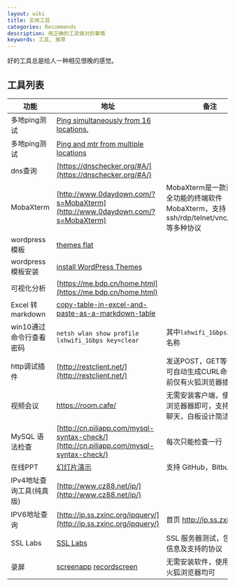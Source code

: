 ```yaml
---
layout: wiki
title: 实用工具
categories: Recommends
description: 用正确的工具做对的事情
keywords: 工具, 推荐
---
```


好的工具总是给人一种相见恨晚的感觉。

## 工具列表

| 功能                                 | 地址        |  备注 |
|--------------------------------------|----------------| ---------------- |
| 多地ping测试                          | [Ping simultaneously from 16 locations.](https://tools.keycdn.com/ping) |         |
| 多地ping测试                          | [Ping and mtr from multiple locations](https://ping.pe/) |           |
| dns查询                              | [https://dnschecker.org/#A/](https://dnschecker.org/#A/)  |           |
| MobaXterm                              | [http://www.0daydown.com/?s=MobaXterm](http://www.0daydown.com/?s=MobaXterm)  | MobaXterm是一款豪华、全功能的终端软件MobaXterm，支持ssh/rdp/telnet/vnc/ftp/sftp 等多种协议 |
| wordpress模板                              | [themes flat ](https://themeisle.com/themes/flat/)  |           |
| wordpress模板安装                          |  [install WordPress Themes](https://docs.themeisle.com/article/4-how-to-install-wordpress-themes) |           |
| 可视化分析                              | [https://me.bdp.cn/home.html](https://me.bdp.cn/home.html)  |           |
| Excel 转 markdown                       | [copy-table-in-excel-and-paste-as-a-markdown-table](https://thisdavej.com/copy-table-in-excel-and-paste-as-a-markdown-table/)  |           |
| win10通过命令行查看密码                       | `netsh wlan show profile lxhwifi_1Gbps key=clear`  |   其中`lxhwifi_1Gbps`为WiFi名称 |
| http调试插件                       | [http://restclient.net/](http://restclient.net/)  |   发送POST，GET等请求，可自动生成CURL命令，目前仅有火狐浏览器插件 |
| 视频会议                       | https://room.cafe/ |   无需安装客户端，使用谷歌浏览器器即可，支持白板，聊天，白板设计简洁明了 |
| MySQL 语法检查                       | [http://cn.piliapp.com/mysql-syntax-check/](http://cn.piliapp.com/mysql-syntax-check/) |   每次只能检查一行 |
| 在线PPT                       | [幻灯片演示](https://gitpitch.com/) | 支持 GitHub，Bitbucket   |
| IPv4地址查询工具(纯真版)                       | [http://www.cz88.net/ip/](http://www.cz88.net/ip/) |   |
| IPV6地址查询                     | [http://ip.ss.zxinc.org/ipquery/](http://ip.ss.zxinc.org/ipquery/) | 首页 http://ip.ss.zxinc.org/   |
| SSL Labs                   | [SSL Labs](https://www.ssllabs.com/ssltest/) | SSL 服务器测试，包括证书信息及支持的协议   |
| 录屏                   | [screenapp](https://screenapp.io/) [recordscreen](https://recordscreen.io/) | 无需安装软件，使用谷歌、火狐浏览器均可   |
